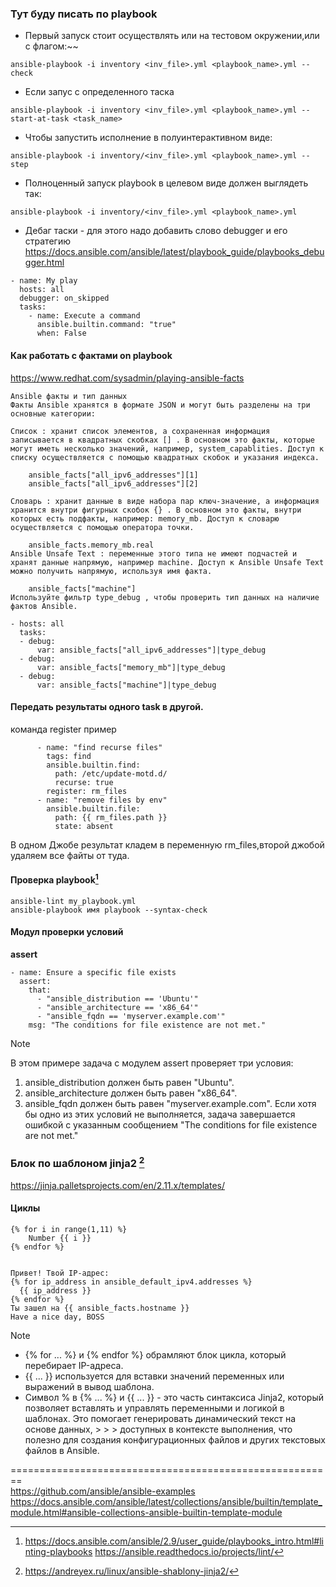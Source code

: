 ### Тут буду писать по playbook

- Первый запуск стоит осуществлять или на тестовом окружении,или с флагом:~~
``` 
ansible-playbook -i inventory <inv_file>.yml <playbook_name>.yml --check
```
- Если запус с определенного таска 
```
ansible-playbook -i inventory <inv_file>.yml <playbook_name>.yml --start-at-task <task_name>
```
- Чтобы запустить исполнение в полуинтерактивном виде: 
```
ansible-playbook -i inventory/<inv_file>.yml <playbook_name>.yml --step
```
- Полноценный запуск playbook в целевом виде должен выглядеть так:
```
ansible-playbook -i inventory/<inv_file>.yml <playbook_name>.yml
```
- Дебаг таски - для этого надо добавить слово  debugger и  его стратегию
https://docs.ansible.com/ansible/latest/playbook_guide/playbooks_debugger.html
```
- name: My play
  hosts: all
  debugger: on_skipped
  tasks:
    - name: Execute a command
      ansible.builtin.command: "true"
      when: False
```





#### Как работать с фактами on playbook 
https://www.redhat.com/sysadmin/playing-ansible-facts
```
Ansible факты и тип данных
Факты Ansible хранятся в формате JSON и могут быть разделены на три основные категории:

Список : хранит список элементов, а сохраненная информация записывается в квадратных скобках [] . В основном это факты, которые могут иметь несколько значений, например, system_capablities. Доступ к списку осуществляется с помощью квадратных скобок и указания индекса.

    ansible_facts["all_ipv6_addresses"][1]
    ansible_facts["all_ipv6_addresses"][2]

Словарь : хранит данные в виде набора пар ключ-значение, а информация хранится внутри фигурных скобок {} . В основном это факты, внутри которых есть подфакты, например: memory_mb. Доступ к словарю осуществляется с помощью оператора точки.

    ansible_facts.memory_mb.real
Ansible Unsafe Text : переменные этого типа не имеют подчастей и хранят данные напрямую, например machine. Доступ к Ansible Unsafe Text можно получить напрямую, используя имя факта.

    ansible_facts["machine"]
Используйте фильтр type_debug , чтобы проверить тип данных на наличие фактов Ansible.

- hosts: all
  tasks:
  - debug:
      var: ansible_facts["all_ipv6_addresses"]|type_debug
  - debug:
      var: ansible_facts["memory_mb"]|type_debug
  - debug:
      var: ansible_facts["machine"]|type_debug
```


#### Передать результаты одного task в другой.
команда register
пример
```
      - name: "find recurse files"
        tags: find
        ansible.builtin.find:
          path: /etc/update-motd.d/
          recurse: true
        register: rm_files
      - name: "remove files by env"
        ansible.builtin.file:
          path: {{ rm_files.path }}
          state: absent     
```
В одном Джобе результат кладем в переменную rm_files,второй джобой удаляем все файты от туда.



#### Проверка playbook[^9]

```
ansible-lint my_playbook.yml
ansible-playbook имя playbook --syntax-check
```

#### Модул  проверки условий
__assert__
```
- name: Ensure a specific file exists
  assert:
    that:
      - "ansible_distribution == 'Ubuntu'"
      - "ansible_architecture == 'x86_64'"
      - "ansible_fqdn == 'myserver.example.com'"
    msg: "The conditions for file existence are not met."
```
> [!NOTE]  
> В этом примере задача с модулем assert проверяет три условия:
> 1. ansible_distribution должен быть равен "Ubuntu".
> 2. ansible_architecture должен быть равен "x86_64".
> 3. ansible_fqdn должен быть равен "myserver.example.com".
>  Если хотя бы одно из этих условий не выполняется, задача завершается ошибкой с указанным сообщением "The conditions for file existence are not met."



### Блок по шаблоном jinja2 [^10]
https://jinja.palletsprojects.com/en/2.11.x/templates/
#### Циклы
```
{% for i in range(1,11) %}
	Number {{ i }}
{% endfor %}


Привет! Твой IP-адрес:
{% for ip_address in ansible_default_ipv4.addresses %}
  {{ ip_address }}
{% endfor %}
Ты зашел на {{ ansible_facts.hostname }}
Have a nice day, BOSS
```
> [!NOTE]  
> - {% for ... %} и {% endfor %} обрамляют блок цикла, который перебирает IP-адреса.  
> - {{ ... }} используется для вставки значений переменных или выражений в вывод шаблона.  
> - Символ % в {% ... %} и {{ ... }} - это часть синтаксиса Jinja2, который позволяет вставлять и управлять переменными и логикой в шаблонах. Это         помогает   генерировать динамический текст на основе данных, > > > доступных в контексте выполнения, что полезно для создания конфигурационных файлов и     других текстовых   файлов в Ansible.  

========================================================  
https://github.com/ansible/ansible-examples
https://docs.ansible.com/ansible/latest/collections/ansible/builtin/template_module.html#ansible-collections-ansible-builtin-template-module
[^9]: https://docs.ansible.com/ansible/2.9/user_guide/playbooks_intro.html#linting-playbooks https://ansible.readthedocs.io/projects/lint/
[^10]: https://andreyex.ru/linux/ansible-shablony-jinja2/
